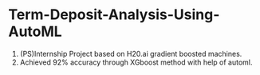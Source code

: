 # Term-Deposit-Analysis-Using-AutoML


1. (PS)Internship  Project based on H20.ai gradient boosted machines.
2. Achieved 92% accuracy through XGboost method with help of automl.
